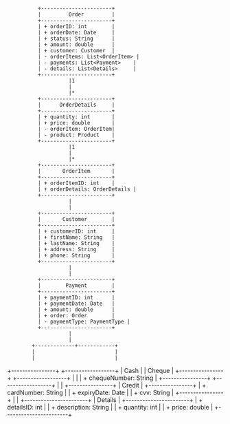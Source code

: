              +-----------------------+
              |         Order         |
              +-----------------------+
              | + orderID: int        |
              | + orderDate: Date     |
              | + status: String      |
              | + amount: double      |
              | + customer: Customer  |
              | - orderItems: List<OrderItem> |
              | - payments: List<Payment>    |
              | - details: List<Details>     |
              +-----------------------+
                        |1
                        |
                        |*
              +-----------------------+
              |      OrderDetails     |
              +-----------------------+
              | + quantity: int       |
              | + price: double       |
              | - orderItem: OrderItem|
              | - product: Product    |
              +-----------------------+
                        |1
                        |
                        |*
              +-----------------------+
              |       OrderItem       |
              +-----------------------+
              | + orderItemID: int    |
              | + orderDetails: OrderDetails |
              +-----------------------+
                        |
                        |
              +-----------------------+
              |       Customer        |
              +-----------------------+
              | + customerID: int     |
              | + firstName: String   |
              | + lastName: String    |
              | + address: String     |
              | + phone: String       |
              +-----------------------+
                        |
                        |
              +-----------------------+
              |        Payment        |
              +-----------------------+
              | + paymentID: int      |
              | + paymentDate: Date   |
              | + amount: double      |
              | + order: Order        |
              | - paymentType: PaymentType |
              +-----------------------+
                        |
                        |
            +-------------+------------+
            |                          |
            |                          |
  +----------------+        +------------------+
  |      Cash      |        |      Cheque      |
  +----------------+        +------------------+
  |                |        | + chequeNumber: String |
  +----------------+        +------------------+
                                   |
                                   |
                             +----------------+
                             |     Credit     |
                             +----------------+
                             | + cardNumber: String |
                             | + expiryDate: Date   |
                             | + cvv: String        |
                             +----------------+
                        |
                        |
              +-----------------------+
              |        Details        |
              +-----------------------+
              | + detailsID: int      |
              | + description: String |
              | + quantity: int       |
              | + price: double       |
              +-----------------------+
